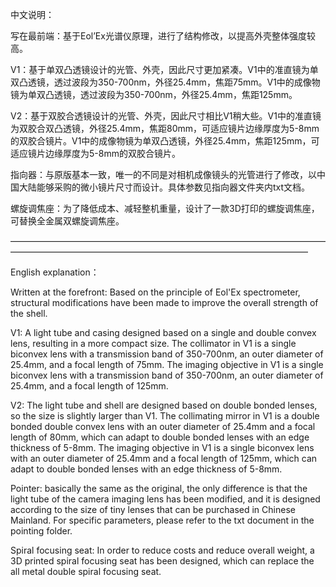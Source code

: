 中文说明：

写在最前端：基于Eol’Ex光谱仪原理，进行了结构修改，以提高外壳整体强度较高。

V1：基于单双凸透镜设计的光管、外壳，因此尺寸更加紧凑。V1中的准直镜为单双凸透镜，透过波段为350-700nm，外径25.4mm，焦距75mm。V1中的成像物镜为单双凸透镜，透过波段为350-700nm，外径25.4mm，焦距125mm。

V2：基于双胶合透镜设计的光管、外壳，因此尺寸相比V1稍大些。V1中的准直镜为双胶合双凸透镜，外径25.4mm，焦距80mm，可适应镜片边缘厚度为5-8mm的双胶合镜片。V1中的成像物镜为单双凸透镜，外径25.4mm，焦距125mm，可适应镜片边缘厚度为5-8mm的双胶合镜片。

指向器：与原版基本一致，唯一的不同是对相机成像镜头的光管进行了修改，以中国大陆能够采购的微小镜片尺寸而设计。具体参数见指向器文件夹内txt文档。

螺旋调焦座：为了降低成本、减轻整机重量，设计了一款3D打印的螺旋调焦座，可替换全金属双螺旋调焦座。

——————————————————————————————————————————————————————————————————————

English explanation：

Written at the forefront: Based on the principle of Eol'Ex spectrometer, structural modifications have been made to improve the overall strength of the shell.

V1: A light tube and casing designed based on a single and double convex lens, resulting in a more compact size. The collimator in V1 is a single biconvex lens with a transmission band of 350-700nm, an outer diameter of 25.4mm, and a focal length of 75mm. The imaging objective in V1 is a single biconvex lens with a transmission band of 350-700nm, an outer diameter of 25.4mm, and a focal length of 125mm.

V2: The light tube and shell are designed based on double bonded lenses, so the size is slightly larger than V1. The collimating mirror in V1 is a double bonded double convex lens with an outer diameter of 25.4mm and a focal length of 80mm, which can adapt to double bonded lenses with an edge thickness of 5-8mm. The imaging objective in V1 is a single biconvex lens with an outer diameter of 25.4mm and a focal length of 125mm, which can adapt to double bonded lenses with an edge thickness of 5-8mm.

Pointer: basically the same as the original, the only difference is that the light tube of the camera imaging lens has been modified, and it is designed according to the size of tiny lenses that can be purchased in Chinese Mainland. For specific parameters, please refer to the txt document in the pointing folder.

Spiral focusing seat: In order to reduce costs and reduce overall weight, a 3D printed spiral focusing seat has been designed, which can replace the all metal double spiral focusing seat.
